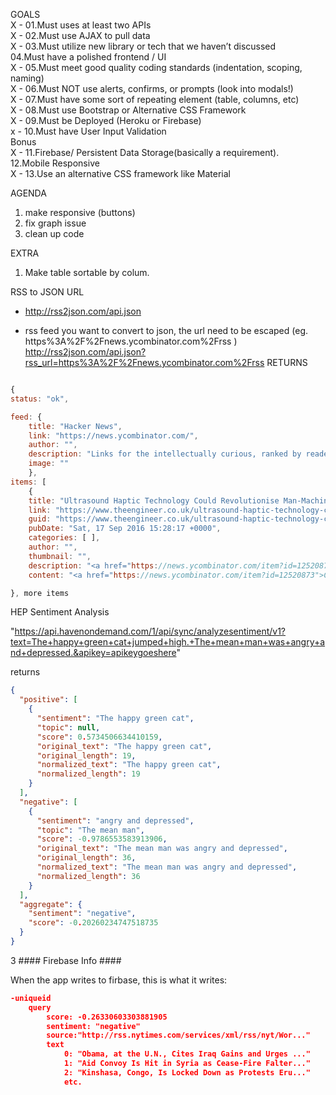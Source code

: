 GOALS  
X - 01.Must uses at least two APIs  
X - 02.Must use AJAX to pull data  
X - 03.Must utilize new library or tech that we haven’t discussed  
04.Must have a polished frontend / UI  
X - 05.Must meet good quality coding standards (indentation, scoping, naming)  
X - 06.Must NOT use alerts, confirms, or prompts (look into modals!)     
X - 07.Must have some sort of repeating element (table, columns, etc)  
X - 08.Must use Bootstrap or Alternative CSS Framework   
X - 09.Must be Deployed (Heroku or Firebase)  
x - 10.Must have User Input Validation    
Bonus   
X - 11.Firebase/ Persistent Data Storage(basically a requirement).    
12.Mobile Responsive    
X - 13.Use an alternative CSS framework like Material    


AGENDA  
1. make responsive (buttons)   
2. fix graph issue  
3. clean up code  

EXTRA  
1. Make table sortable by colum.



RSS to JSON URL

- http://rss2json.com/api.json

- rss feed you want to convert to json, the url need to be escaped (eg. https%3A%2F%2Fnews.ycombinator.com%2Frss )
http://rss2json.com/api.json?rss_url=https%3A%2F%2Fnews.ycombinator.com%2Frss
RETURNS

```javascript

{
status: "ok",

feed: {
	title: "Hacker News",
	link: "https://news.ycombinator.com/",
	author: "",
	description: "Links for the intellectually curious, ranked by readers.",
	image: ""
	},
items: [
	{
	title: "Ultrasound Haptic Technology Could Revolutionise Man-Machine Interaction",
	link: "https://www.theengineer.co.uk/ultrasound-haptic-technology-could-revolutionise-man-machine-interaction/",
	guid: "https://www.theengineer.co.uk/ultrasound-haptic-technology-could-revolutionise-man-machine-interaction/",
	pubDate: "Sat, 17 Sep 2016 15:28:17 +0000",
	categories: [ ],
	author: "",
	thumbnail: "",
	description: "<a href="https://news.ycombinator.com/item?id=12520873">Comments</a>",
	content: "<a href="https://news.ycombinator.com/item?id=12520873">Comments</a>"

}, more items
```


HEP Sentiment Analysis

 "https://api.havenondemand.com/1/api/sync/analyzesentiment/v1?text=The+happy+green+cat+jumped+high.+The+mean+man+was+angry+and+depressed.&apikey=apikeygoeshere"
 
returns

```json
{
  "positive": [
    {
      "sentiment": "The happy green cat",
      "topic": null,
      "score": 0.5734506634410159,
      "original_text": "The happy green cat",
      "original_length": 19,
      "normalized_text": "The happy green cat",
      "normalized_length": 19
    }
  ],
  "negative": [
    {
      "sentiment": "angry and depressed",
      "topic": "The mean man",
      "score": -0.9786553583913906,
      "original_text": "The mean man was angry and depressed",
      "original_length": 36,
      "normalized_text": "The mean man was angry and depressed",
      "normalized_length": 36
    }
  ],
  "aggregate": {
    "sentiment": "negative",
    "score": -0.20260234747518735
  }
}
```


3 #### Firebase Info ####

When the app writes to firbase, this is what it writes:

```json
-uniqueid
    query
        score: -0.26330603303881905
        sentiment: "negative"
        source:"http://rss.nytimes.com/services/xml/rss/nyt/Wor..."
        text
            0: "Obama, at the U.N., Cites Iraq Gains and Urges ..."
            1: "Aid Convoy Is Hit in Syria as Cease-Fire Falter..."
            2: "Kinshasa, Congo, Is Locked Down as Protests Eru..."
            etc.
```